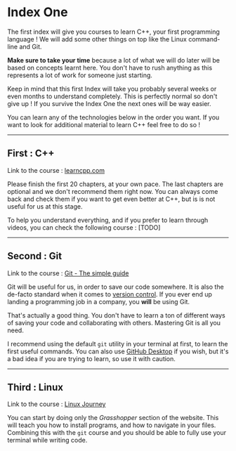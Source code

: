 # Index One

The first index will give you courses to learn C++, your first programming language !
We will add some other things on top like the Linux command-line and Git.

**Make sure to take your time** because a lot of what we will do later will be based on concepts learnt here. You don't have to rush anything as this represents a lot of work for someone just starting.

Keep in mind that this first Index will take you probably several weeks or even months to understand completely. This is perfectly normal so don't give up ! If you survive the Index One the next ones will be way easier.

You can learn any of the technologies below in the order you want. If you want to look for additional material to learn C++ feel free to do so !

---

## __First : C++__

Link to the course : [learncpp.com](https://learncpp.com/)

Please finish the first 20 chapters, at your own pace. The last chapters are optional and we don't recommend them right now. You can always come back and check them if you want to get even better at C++, but is is not useful for us at this stage.

To help you understand everything, and if you prefer to learn through videos, you can check the following course : [TODO]

---

## __Second : Git__

Link to the course : [Git - The simple guide](https://rogerdudler.github.io/git-guide/)

Git will be useful for us, in order to save our code somewhere. It is also the de-facto standard when it comes to [version control](https://en.wikipedia.org/wiki/Version_control). If you ever end up landing a programming job in a company, you __will__ be using Git.

That's actually a good thing. You don't have to learn a ton of different ways of saving your code and collaborating with others. Mastering Git is all you need.

I recommend using the default `git` utility in your terminal at first, to learn the first useful commands. You can also use [GitHub Desktop](https://desktop.github.com/) if you wish, but it's a bad idea if you are trying to learn, so use it with caution.

---

## __Third : Linux__

Link to the course : [Linux Journey](https://linuxjourney.com/)

You can start by doing only the *Grasshopper* section of the website. This will teach you how to install programs, and how to navigate in your files. Combining this with the `git` course and you should be able to fully use your terminal while writing code.